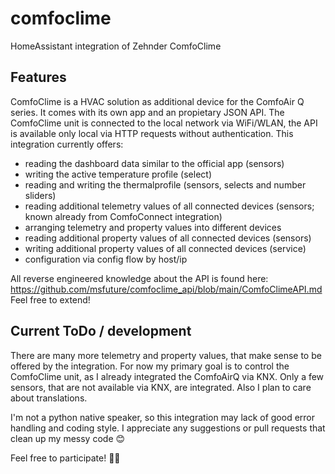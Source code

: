 # comfoclime
HomeAssistant integration of Zehnder ComfoClime

## Features
ComfoClime is a HVAC solution as additional device for the ComfoAir Q series. It comes with its own app and an propietary JSON API. The ComfoClime unit is connected to the local network via WiFi/WLAN, the API is available only local via HTTP requests without authentication. This integration currently offers:
* reading the dashboard data similar to the official app (sensors)
* writing the active temperature profile (select)
* reading and writing the thermalprofile (sensors, selects and number sliders)
* reading additional telemetry values of all connected devices (sensors; known already from ComfoConnect integration)
* arranging telemetry and property values into different devices
* reading additional property values of all connected devices (sensors)
* writing additional property values of all connected devices (service)
* configuration via config flow by host/ip

All reverse engineered knowledge about the API is found here: https://github.com/msfuture/comfoclime_api/blob/main/ComfoClimeAPI.md
Feel free to extend!

## Current ToDo / development
There are many more telemetry and property values, that make sense to be offered by the integration. For now my primary goal is to control the ComfoClime unit, as I already integrated the ComfoAirQ via KNX. Only a few sensors, that are not available via KNX, are integrated. 
Also I plan to care about translations. 

I'm not a python native speaker, so this integration may lack of good error handling and coding style. I appreciate any suggestions or pull requests that clean up my messy code 😊

Feel free to participate! 🙋‍♂️
